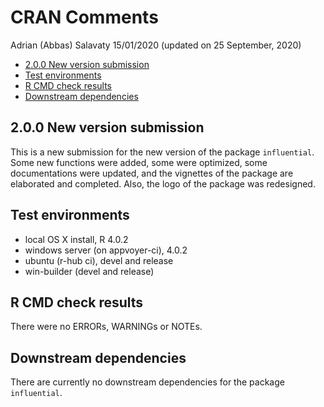 CRAN Comments
================
Adrian (Abbas) Salavaty
15/01/2020 (updated on 25 September, 2020)

  - [2.0.0 New version submission](#new-version-submission)
  - [Test environments](#test-environments)
  - [R CMD check results](#r-cmd-check-results)
  - [Downstream dependencies](#downstream-dependencies)

## 2.0.0 New version submission

This is a new submission for the new version of the package
`influential`. Some new functions were added, some were optimized, some
documentations were updated, and the vignettes of the package are
elaborated and completed. Also, the logo of the package was redesigned.

## Test environments

  - local OS X install, R 4.0.2
  - windows server (on appvoyer-ci), 4.0.2
  - ubuntu (r-hub ci), devel and release
  - win-builder (devel and release)

## R CMD check results

There were no ERRORs, WARNINGs or NOTEs.

## Downstream dependencies

There are currently no downstream dependencies for the package
`influential`.
